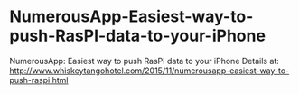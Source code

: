 # NumerousApp-Easiest-way-to-push-RasPI-data-to-your-iPhone
NumerousApp: Easiest way to push RasPI data to your iPhone
Details at:
http://www.whiskeytangohotel.com/2015/11/numerousapp-easiest-way-to-push-raspi.html
